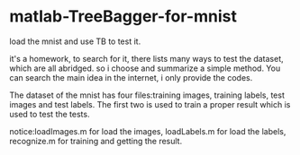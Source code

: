 # matlab-TreeBagger-for-mnist
load the mnist and use TB to test it.

it's a homework, to search for it, there lists many ways to test the dataset, which are all abridged. so i choose and summarize 
a simple method. You can search the main idea in the internet, i only provide the codes.

The dataset of the mnist has four files:training images, training labels, test images and test labels. The first two is used to train a proper
result which is used to test the tests.

notice:loadImages.m for load the images, loadLabels.m for load the labels, recognize.m for training and getting the result.
